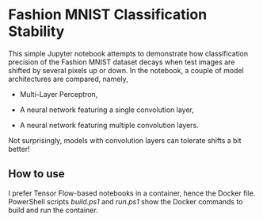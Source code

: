 # Fashion MNIST Classification Stability

This simple Jupyter notebook attempts to demonstrate how classification precision of the Fashion MNIST dataset decays when test images are shifted by several pixels up or down. In the notebook, a couple of model architectures are compared, namely,

- Multi-Layer Perceptron,

- A neural network featuring a single convolution layer, 

- A neural network featuring multiple convolution layers.

Not surprisingly, models with convolution layers can tolerate shifts a bit better!

## How to use

I prefer Tensor Flow-based notebooks in a container, hence the Docker file. PowerShell scripts _build.ps1_ and _run.ps1_ show the Docker commands to build and run the container.